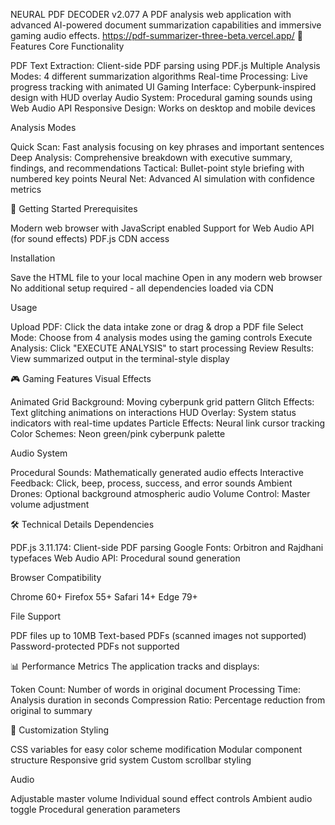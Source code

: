NEURAL PDF DECODER v2.077
A PDF analysis web application with advanced AI-powered document summarization capabilities and immersive gaming audio effects.
https://pdf-summarizer-three-beta.vercel.app/
🎯 Features
Core Functionality

PDF Text Extraction: Client-side PDF parsing using PDF.js
Multiple Analysis Modes: 4 different summarization algorithms
Real-time Processing: Live progress tracking with animated UI
Gaming Interface: Cyberpunk-inspired design with HUD overlay
Audio System: Procedural gaming sounds using Web Audio API
Responsive Design: Works on desktop and mobile devices

Analysis Modes

Quick Scan: Fast analysis focusing on key phrases and important sentences
Deep Analysis: Comprehensive breakdown with executive summary, findings, and recommendations
Tactical: Bullet-point style briefing with numbered key points
Neural Net: Advanced AI simulation with confidence metrics

🚀 Getting Started
Prerequisites

Modern web browser with JavaScript enabled
Support for Web Audio API (for sound effects)
PDF.js CDN access

Installation

Save the HTML file to your local machine
Open in any modern web browser
No additional setup required - all dependencies loaded via CDN

Usage

Upload PDF: Click the data intake zone or drag & drop a PDF file
Select Mode: Choose from 4 analysis modes using the gaming controls
Execute Analysis: Click "EXECUTE ANALYSIS" to start processing
Review Results: View summarized output in the terminal-style display

🎮 Gaming Features
Visual Effects

Animated Grid Background: Moving cyberpunk grid pattern
Glitch Effects: Text glitching animations on interactions
HUD Overlay: System status indicators with real-time updates
Particle Effects: Neural link cursor tracking
Color Schemes: Neon green/pink cyberpunk palette

Audio System

Procedural Sounds: Mathematically generated audio effects
Interactive Feedback: Click, beep, process, success, and error sounds
Ambient Drones: Optional background atmospheric audio
Volume Control: Master volume adjustment

🛠️ Technical Details
Dependencies

PDF.js 3.11.174: Client-side PDF parsing
Google Fonts: Orbitron and Rajdhani typefaces
Web Audio API: Procedural sound generation

Browser Compatibility

Chrome 60+
Firefox 55+
Safari 14+
Edge 79+

File Support

PDF files up to 10MB
Text-based PDFs (scanned images not supported)
Password-protected PDFs not supported

📊 Performance Metrics
The application tracks and displays:

Token Count: Number of words in original document
Processing Time: Analysis duration in seconds
Compression Ratio: Percentage reduction from original to summary

🎨 Customization
Styling

CSS variables for easy color scheme modification
Modular component structure
Responsive grid system
Custom scrollbar styling

Audio

Adjustable master volume
Individual sound effect controls
Ambient audio toggle
Procedural generation parameters
